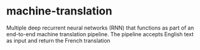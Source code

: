 # machine-translation
 Multiple deep recurrent neural networks (RNN) that functions as part of an end-to-end machine translation pipeline. The pipeline accepts English text as input and return the French translation
